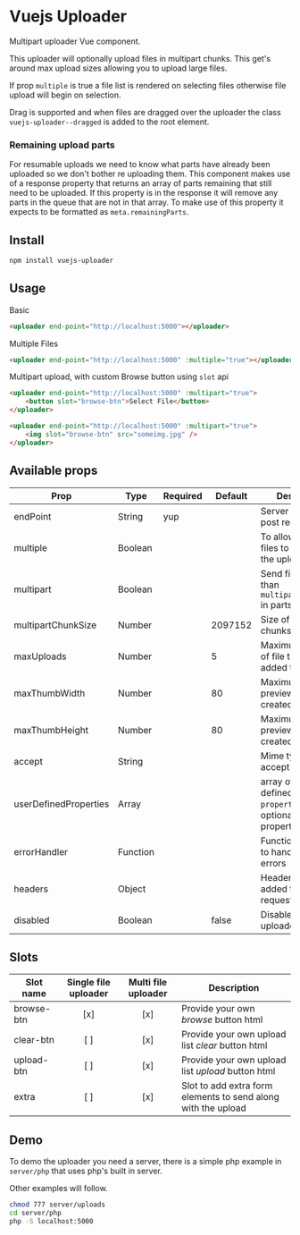 # Vuejs Uploader

Multipart uploader Vue component.

This uploader will optionally upload files in multipart chunks.
This get's around max upload sizes allowing you to upload large files.

If prop `multiple` is true a file list is rendered on selecting files otherwise file upload will begin on selection.

Drag is supported and when files are dragged over the uploader the class `vuejs-uploader--dragged` is added to the root element.

### Remaining upload parts

For resumable uploads we need to know what parts have already been uploaded so we don't bother re uploading them.
This component makes use of a response property that returns an array of parts remaining that still need to be uploaded.
If this property is in the response it will remove any parts in the queue that are not in that array.
To make use of this property it expects to be formatted as `meta.remainingParts`.

## Install

```bash
npm install vuejs-uploader
```

## Usage

Basic
```html
<uploader end-point="http://localhost:5000"></uploader>
```

Multiple Files
```html
<uploader end-point="http://localhost:5000" :multiple="true"></uploader>
```

Multipart upload, with custom Browse button using `slot` api
```html
<uploader end-point="http://localhost:5000" :multipart="true">
    <button slot="browse-btn">Select File</button>
</uploader>

<uploader end-point="http://localhost:5000" :multipart="true">
    <img slot="browse-btn" src="someimg.jpg" />
</uploader>
```

## Available props

|Prop                 |Type    |Required|Default|Description|
|---------------------|--------|--------|-------|----------|
|endPoint             |String  |yup     |       |Server end point to post requests|
|multiple             |Boolean |        |       |To allow multiple files to be added to the upload queue|
|multipart            |Boolean |        |       |Send files larger than `multipartChunkSize` in parts|
|multipartChunkSize   |Number  |        |2097152|Size of multipart chunks in bytes|
|maxUploads           |Number  |        |5      |Maximum number of file that can be added to the queue|
|maxThumbWidth        |Number  |        |80     |Maximum width of preview image created|
|maxThumbHeight       |Number  |        |80     |Maximum height of preview image created|
|accept               |String  |        |       |Mime types to accept|
|userDefinedProperties|Array   |        |       |array of objects defined with `property` and optional `required` properties|
|errorHandler         |Function|        |       |Function passed in to handle http errors|
|headers              |Object  |        |       |Headers can be added to the http requests|
|disabled             |Boolean |        |false  |Disable the uploader|

## Slots

|Slot name |Single file uploader|Multi file uploader|Description|
|----------|:------------------:|:-----------------:|-----------|
|browse-btn| [x]                | [x]               |Provide your own _browse_ button html|
|clear-btn | [ ]                | [x]               |Provide your own upload list _clear_ button html|
|upload-btn| [ ]                | [x]               |Provide your own upload list _upload_ button html|
|extra     | [ ]                | [x]               |Slot to add extra form elements to send along with the upload|

## Demo

To demo the uploader you need a server, there is a simple php example
in `server/php` that uses php's built in server.

Other examples will follow.

```bash
chmod 777 server/uploads
cd server/php
php -S localhost:5000
```
